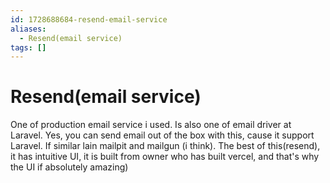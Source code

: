 ```yaml
---
id: 1728688684-resend-email-service
aliases:
  - Resend(email service)
tags: []
---
```


# Resend(email service)

One of production email service i used. Is also one of email driver at Laravel. Yes, you can send email out of the box with this, cause it support Laravel. If similar lain mailpit and mailgun (i think). The best of this(resend), it has intuitive UI, it is built from owner who has built vercel, and that's why the UI if absolutely amazing)
